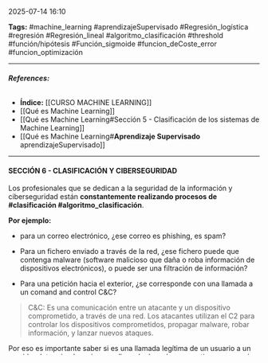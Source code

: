 2025-07-14 16:10

**Tags:** #machine_learning #aprendizajeSupervisado  #Regresión_logística #regresión #Regresión_lineal #algoritmo_clasificación #threshold #función/hipótesis  #Función_sigmoide #funcion_deCoste_error #funcion_optimización 

---
###### **References:**
-  **Índice:** [[CURSO MACHINE LEARNING]] 
- [[Qué es Machine Learning]]
- [[Qué es Machine Learning#Sección 5 - Clasificación de los sistemas de Machine Learning]]
- [[Qué es Machine Learning#**Aprendizaje Supervisado** aprendizajeSupervisado]]
---
#### SECCIÓN 6 - CLASIFICACIÓN Y CIBERSEGURIDAD  

Los profesionales que se dedican a la seguridad de la información y ciberseguridad están **constantemente realizando procesos de #clasificación #algoritmo_clasificación**. 

**Por ejemplo:**

- para un correo electrónico, ¿ese correo es phishing, es spam? 

- Para un fichero enviado a través de la red, ¿ese fichero puede que contenga malware (software malicioso que daña o roba información de dispositivos electrónicos), o puede ser una filtración de información? 

- Para una petición hacia el exterior, ¿se corresponde con una llamada a un comand and control C&C?  

>C&C: Es una comunicación entre un atacante y un dispositivo comprometido, a través de una red. Los atacantes utilizan el C2 para controlar los dispositivos comprometidos, propagar malware, robar información, y lanzar nuevos ataques. 

Por eso es importante saber si es una llamada legítima de un usuario a un servidor determinado o si es una llamada de malware que tiene un usuario en un equipo y está haciendo una llamada a un comand and control. 

- Para una petición entrante a nuestra red, ¿se trata de una petición que forma parte de un ataque de denegación de servicio, o que forma parte de un escaneo de servicios o de puertos? 

Todo esto es una pequeña parte de los procesos de #clasificación que diferentes profesionales se dedican en el ámbito de la seguridad de la información. 

Todos estos procesos de #clasificación, no puede hacerlo un analista de manera manual. 

>La forma de realizar estos procesos cuando tenemos millones de eventos, peticiones entrantes, salientes, montones de ficheros que nos intercambiamos, etc, básicamente se realiza a través de la **recolección de datos**. 

>Cuando alguien hace una **petición a un servidor**, se **recolectan los datos**, es decir, se recolectan los logs, cuando alguien manda un determinado fichero se estaría recogiendo ese envío en algún sitio. 

Muchas veces el **problema no viene en la recolección de esa información** porque prácticamente todos tienen implementados diversos procesos con los cuales van a recoger esos logs o información sobre la actividad que se está originando dentro de la infraestructura tecnológica de la compañía. 

Sin embargo, muchas veces o no llega a procesarse esa información nunca o si se procesa, se procesa de manera sencilla.  

Es importante recalcar que no todo el procesamiento que se realiza sobre conjuntos de datos no tiene por qué ser necesariamente #machine_learning.
Por ejemplo, que el analista determine ciertas reglas basándose en hechos del pasado como ataques de fuerza bruta que vienen desde una misma dirección IP, por lo tanto pondrá como regla que si llegan más de 5 o 10 peticiones en un minuto (ataques) se bloquee esa dirección IP, de esta forma no hemos aplicado nada de #machine_learning 

> #machine_learning entra en juego en por ejemplo por qué el analista ha elegido que sean más de 10 peticiones en un minuto y por qué no 5 o en más tiempo, etc, es deicr, qué criterio ha usado para elegir 10 y no 11 o un minuto y no 2 minutos o 3... o qué ocurre si ese ataque en algún momento determinado cambia.

> Las técnicas de #machine_learning y concretamente las técnicas de #clasificación o #algoritmo_clasificación vienen a solucionar este problema

Esto es porque estas técnicas de #machine_learning o aprendizaje automático, consisten principalmente en utilizar algoritmos que van a procesar todo ese histórico de datos y van a inferir reglas de clasificación propias o reglas internas que van a considerarse óptimas no de acuerdo al criterio experto de una persona, sino, de acuerdo a un conjunto de principios matemáticos.

Estos principios matemáticos se van a encargar de inferir las reglas y nosotros no tendremos que analizar todo ese volumen de eventos e ir actualizándolo constantemente.

>En lugar de eso, nosotros vamos a poder pasar ese conjunto grande de datos a un conjunto de algoritmos matemáticos que vana inferir ya las reglas para ser capaces de determinar si un ejemplo nuevo es malicioso o no.
>
>En algunos casos se requerirá que el analista realice un análisis previo de esos nuevos datos clasificándolos como maliciosos o legítimos de manera que se lo proporcionemos al algoritmo, y este sea capaz de aprender una #función/hipótesis ajustada en base a su **modelo** generado, que realice predicciones para todos los datos nuevos que se vayan generando en el futuro.

>En algunos casos, el algoritmo puede ser capaz de detectar anomalías en conjunto de datos sin etiquetar (o sea sin necesidad que previamente el analista haya proporcionado esa categoría **variable Y** de malicioso o legítimo a esos datos que tenemos dentro de nuestro conjunto de datos)








